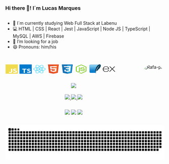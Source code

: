 ### Hi there 👋! I´m Lucas Marques

##

- 🔭 I´m currently studying Web Full Stack at Labenu 
- 💻 HTML | CSS | React | Jest | JavaScript | Node JS | TypeScript | MySQL | AWS | Firebase 
- 🔭 I’m looking for a job
- 😄 Pronouns: him/his

##

<div style="display: inline_block"><br>
  <img align="center" alt="Lucas-Js" height="30" width="40" src="https://raw.githubusercontent.com/devicons/devicon/master/icons/javascript/javascript-plain.svg">
  <img align="center" alt="Lucas-Ts" height="30" width="40" src="https://raw.githubusercontent.com/devicons/devicon/master/icons/typescript/typescript-plain.svg">
  <img align="center" alt="Lucas-React" height="30" width="40" src="https://raw.githubusercontent.com/devicons/devicon/master/icons/react/react-original.svg">
  <img align="center" alt="Lucas-HTML" height="30" width="40" src="https://raw.githubusercontent.com/devicons/devicon/master/icons/html5/html5-original.svg">
  <img align="center" alt="Lucas-CSS" height="30" width="40" src="https://raw.githubusercontent.com/devicons/devicon/master/icons/css3/css3-original.svg">
  <img align="center" alt="Lucas-CSS" height="30" width="40" src="https://raw.githubusercontent.com/devicons/devicon/master/icons/nodejs/nodejs-plain.svg">
  <img align="center" alt="Lucas-CSS" height="30" width="40" src="https://raw.githubusercontent.com/devicons/devicon/master/icons/sqlite/sqlite-original.svg">
  <img align="center" alt="Lucas-CSS" height="30" width="40" src="https://raw.githubusercontent.com/devicons/devicon/master/icons/express/express-original.svg">
 
  <img align="right" alt="Rafa-pic" height="150" style="border-radius:50px;" src="https://media.discordapp.net/attachments/639956127056134178/890373478988013628/Publicacoes_Instagram_1_1.png?width=676&height=676">
</div>

##

 <div align='center'>
    <a href="https://www.hackerrank.com/LucasMarks8?hr_r=1">
      <img src="https://img.shields.io/badge/-Hackerrank-2EC866?style=for-the-badge&logo=HackerRank&logoColor=white"/>
   </br>
     </br>
     </div>
<div align="center" width='100$'>
  <a href="https://github.com/LucasMarks8">
  <img height="180em" src="https://github-readme-stats.vercel.app/api?username=LucasMarks8&show_icons=true&theme=dracula&include_all_commits=true&count_private=true"/>
  <img height="180em" src="https://github-readme-stats.vercel.app/api/top-langs/?username=LucasMarks8&layout=compact&langs_count=7&theme=dracula"/> 
    <img height="180em" src="https://github-readme-streak-stats.herokuapp.com/?user=LucasMarks8&theme=dracula&hide_border=false"
</div>
  
##
 
<div align="center"> 
  <a href="https://instagram.com/lucashmarks/" target="_blank"><img src="https://img.shields.io/badge/-Instagram-%23E4405F?style=for-the-badge&logo=instagram&logoColor=white" target="_blank"></a>
  <a href = "mailto:lucas.marks8@gmail.com"><img src="https://img.shields.io/badge/-Gmail-%23333?style=for-the-badge&logo=gmail&logoColor=white" target="_blank"></a>
  <a href="https://www.linkedin.com/in/lucas-henrique-marques/" target="_blank"><img src="https://img.shields.io/badge/-LinkedIn-%230077B5?style=for-the-badge&logo=linkedin&logoColor=white" target="_blank"></a> 
 </div>
  
##
    
<div align="center">
  
  ![Snake animation](https://github.com/endioliveira/endioliveira/blob/output/github-contribution-grid-snake.svg)
  
</div>
